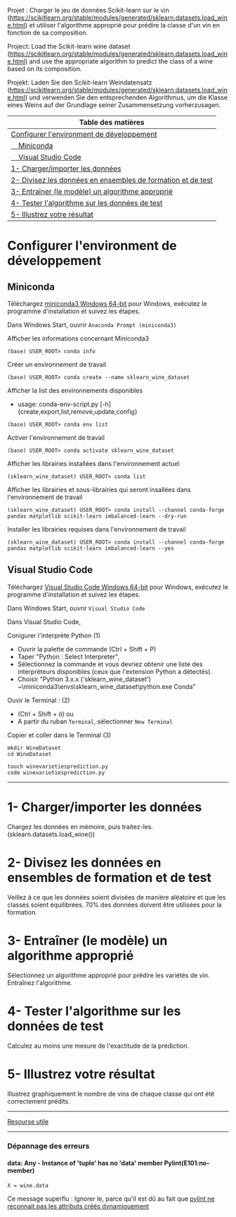 
Projet : Charger le jeu de données Scikit-learn sur le vin (https://scikitlearn.org/stable/modules/generated/sklearn.datasets.load_wine.html) et utiliser l'algorithme approprié pour prédire la classe d'un vin en fonction de sa composition.

Project: Load the Scikit-learn wine dataset (https://scikitlearn.org/stable/modules/generated/sklearn.datasets.load_wine.html) and use the appropriate algorithm to predict the class of a wine based on its composition.

Projekt: Laden Sie den Scikit-learn Weindatensatz (https://scikitlearn.org/stable/modules/generated/sklearn.datasets.load_wine.html) und verwenden Sie den entsprechenden Algorithmus, um die Klasse eines Weins auf der Grundlage seiner Zusammensetzung vorherzusagen.


|Table des matières|
|---|
|[Configurer l'environment de développement](#Configurer-l'environment-de-développement)|
|[&nbsp;&nbsp;&nbsp;&nbsp;Miniconda](#Miniconda)|
|[&nbsp;&nbsp;&nbsp;&nbsp;Visual Studio Code](#Visual-Studio-Code)|
|[1- Charger/importer les données](#1--Charger/importer-les-données)|
|[2- Divisez les données en ensembles de formation et de test](#2--Divisez-les-données-en-ensembles-de-formation-et-de-test)|
|[3- Entraîner (le modèle) un algorithme approprié](#3--Entraîner-(le-modèle)-un-algorithme-approprié)|
|[4- Tester l'algorithme sur les données de test](#4--Tester-l'algorithme-sur-les-données-de-test)|
|[5- Illustrez votre résultat](#5--Illustrez-votre-résultat)|

# Configurer l'environment de développement

## Miniconda

Téléchargez [miniconda3 Windows 64-bit](https://docs.conda.io/en/latest/miniconda.html#windows-installers) pour Windows, exécutez le programme d'installation et suivez les étapes. 

Dans Windows Start, ouvrir `Anaconda Prompt (miniconda3)`

Afficher les informations concernant Miniconda3
~~~
(base) USER_ROOT> conda info
~~~

Créer un environnement de travail
~~~
(base) USER_ROOT> conda create --name sklearn_wine_dataset
~~~

Afficher la list des environnements disponibles
- usage: conda-env-script.py [-h] {create,export,list,remove,update,config}
~~~
(base) USER_ROOT> conda env list
~~~

Activer l'environnement de travail
~~~
(base) USER_ROOT> conda activate sklearn_wine_dataset
~~~

Afficher les librairies installées dans l'environnement actuel
~~~
(sklearn_wine_dataset) USER_ROOT> conda list
~~~

Afficher les librairies et sous-librairies qui seront insallées dans l'environnement de travail
~~~
(sklearn_wine_dataset) USER_ROOT> conda install --channel conda-forge pandas matplotlib scikit-learn imbalanced-learn --dry-run
~~~

Installer les librairies requises dans l'environnement de travail
~~~
(sklearn_wine_dataset) USER_ROOT> conda install --channel conda-forge pandas matplotlib scikit-learn imbalanced-learn --yes
~~~

## Visual Studio Code

Téléchargez [Visual Studio Code Windows 64-bit](https://code.visualstudio.com/download) pour Windows, exécutez le programme d'installation et suivez les étapes. 

Dans Windows Start, ouvrir `Visual Studio Code`

Dans Visual Studio Code,

Conigurer l'interprète Python (1)
- Ouvrir la palette de commande (Ctrl + Shift + P)
- Taper "Python : Select Interpreter", 
- Sélectionnez la commande et vous devriez obtenir une liste des interpréteurs disponibles (ceux que l'extension Python a détectés).
- Choisir "Python 3.x.x ('sklearn_wine_dataset') ~\miniconda3\envs\sklearn_wine_dataset\python.exe   Conda"

Ouvir le Terminal : (2)
- (Ctrl + Shift + ö) ou 
- A partir du ruban `Terminal`, sélectionner `New Terminal`

Copier et coller dans le Terminal (3)
~~~
mkdir WineDataset
cd WineDataset
~~~
~~~
touch winevarietiesprediction.py
code winevarietiesprediction.py
~~~

---

# 1- Charger/importer les données
Chargez les données en mémoire, puis traitez-les. (sklearn.datasets.load_wine())

# 2- Divisez les données en ensembles de formation et de test
Veillez à ce que les données soient divisées de manière aléatoire et que les classes soient équilibrées. 70% des données doivent être utilisées pour la formation.

# 3- Entraîner (le modèle) un algorithme approprié
Sélectionnez un algorithme approprié pour prédire les variétés de vin. Entraînez l'algorithme.

# 4- Tester l'algorithme sur les données de test
Calculez au moins une mesure de l'exactitude de la prédiction.

# 5- Illustrez votre résultat
Illustrez graphiquement le nombre de vins de chaque classe qui ont été correctement prédits. 

---

[Resourse utile](https://www.projectpro.io/recipes/classify-wine-using-sklearn-tree-model)

---

### Dépannage des erreurs

#### data: Any - Instance of 'tuple' has no 'data' member Pylint(E101:no-member)
~~~
X = wine.data
~~~
Ce message superflu : Ignorer le, parce qu'il est dû au fait que [pylint ne reconnait pas les attributs créés dynamiquement](http://pylint-messages.wikidot.com/messages:e1101)
